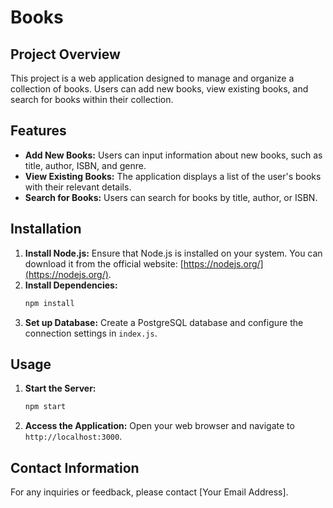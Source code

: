 # Books

## Project Overview

This project is a web application designed to manage and organize a collection of books. Users can add new books, view existing books, and search for books within their collection.

## Features

- **Add New Books:** Users can input information about new books, such as title, author, ISBN, and genre.
- **View Existing Books:** The application displays a list of the user's books with their relevant details.
- **Search for Books:** Users can search for books by title, author, or ISBN.

## Installation

1. **Install Node.js:** Ensure that Node.js is installed on your system. You can download it from the official website: [https://nodejs.org/](https://nodejs.org/).
2. **Install Dependencies:**
   ```bash
   npm install
   ```
3. **Set up Database:** Create a PostgreSQL database and configure the connection settings in `index.js`.

## Usage

1. **Start the Server:**
   ```bash
   npm start
   ```
2. **Access the Application:** Open your web browser and navigate to `http://localhost:3000`.

## Contact Information

For any inquiries or feedback, please contact [Your Email Address].
